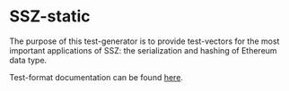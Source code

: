# SSZ-static

The purpose of this test-generator is to provide test-vectors for the most important applications of SSZ:
 the serialization and hashing of Ethereum data type.

Test-format documentation can be found [here](../../formats/ssz_static/README.md).
